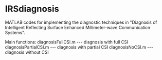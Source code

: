 # IRSdiagnosis
MATLAB codes for implementing the diagnostic techniques in "Diagnosis of Intelligent Reflecting Surface Enhanced Millimeter-wave Communication Systems".

Main functions:
diagnosisFullCSI.m     --- diagnosis with full CSI
diagnosisPartialCSI.m  --- diagnosis with partial CSI
diagnosisNoCSI.m       --- diagnosis without CSI
